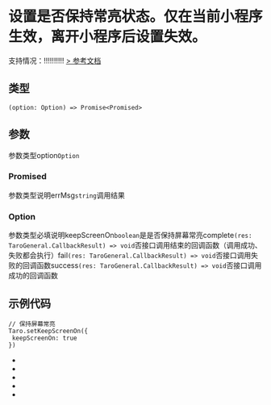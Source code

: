 # 设置是否保持常亮状态。仅在当前小程序生效，离开小程序后设置失效。
支持情况：!!!!!!!!!!
[> 参考文档
](https://developers.weixin.qq.com/miniprogram/dev/api/device/screen/wx.setKeepScreenOn.html)
## 类型[​](setKeepScreenOn.html#类型)
```tsx
(option: Option) => Promise<Promised>
```

## 参数[​](setKeepScreenOn.html#参数)
参数类型option`Option`
### Promised[​](setKeepScreenOn.html#promised)
参数类型说明errMsg`string`调用结果
### Option[​](setKeepScreenOn.html#option)
参数类型必填说明keepScreenOn`boolean`是是否保持屏幕常亮complete`(res: TaroGeneral.CallbackResult) => void`否接口调用结束的回调函数（调用成功、失败都会执行）fail`(res: TaroGeneral.CallbackResult) => void`否接口调用失败的回调函数success`(res: TaroGeneral.CallbackResult) => void`否接口调用成功的回调函数
## 示例代码[​](setKeepScreenOn.html#示例代码)
```tsx
// 保持屏幕常亮
Taro.setKeepScreenOn({
 keepScreenOn: true
})
```

- 
- 

- 
- 

-
